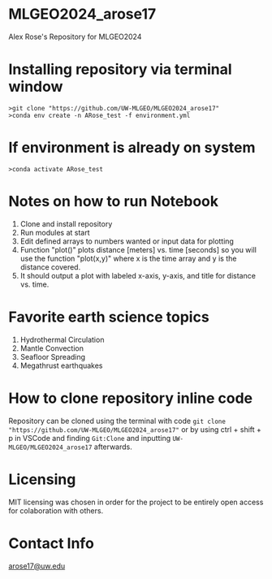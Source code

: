 # MLGEO2024_arose17
Alex Rose's Repository for MLGEO2024

# Installing repository via terminal window

```
>git clone "https://github.com/UW-MLGEO/MLGEO2024_arose17" 
>conda env create -n ARose_test -f environment.yml
```
# If environment is already on system
```
>conda activate ARose_test
```

# Notes on how to run Notebook

1. Clone and install repository
2. Run modules at start
3. Edit defined arrays to numbers wanted or input data for plotting
4. Function "plot()" plots distance [meters] vs. time [seconds] so you will use the function "plot(x,y)" where x is the time array and y is the distance covered.
5. It should output a plot with labeled x-axis, y-axis, and title for distance vs. time.

# Favorite earth science topics

1. Hydrothermal Circulation
2. Mantle Convection
3. Seafloor Spreading
4. Megathrust earthquakes

# How to clone repository inline code

Repository can be cloned using the terminal with code `git clone "https://github.com/UW-MLGEO/MLGEO2024_arose17"` or by using ctrl + shift + p in VSCode and finding `Git:Clone` and inputting `UW-MLGEO/MLGEO2024_arose17` afterwards.

# Licensing

MIT licensing was chosen in order for the project to be entirely open access for colaboration with others.

# Contact Info

arose17@uw.edu